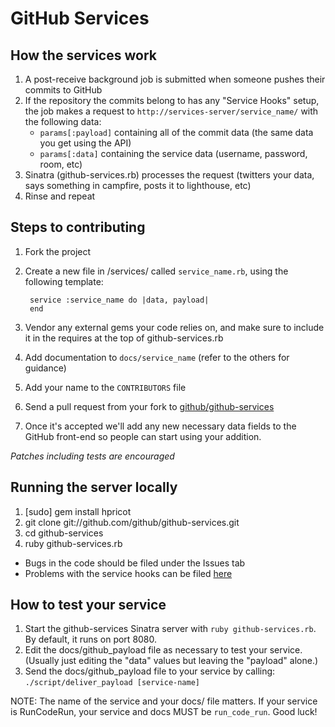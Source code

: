 GitHub Services
===============

How the services work
---------------------

1. A post-receive background job is submitted when someone pushes their
   commits to GitHub
2. If the repository the commits belong to has any "Service Hooks" setup, the
   job makes a request to `http://services-server/service_name/` with the
   following data:
    - `params[:payload]` containing all of the commit data (the same data you get using the API)
    - `params[:data]` containing the service data (username, password, room, etc)
3. Sinatra (github-services.rb) processes the request (twitters your data, says
   something in campfire, posts it to lighthouse, etc)
4. Rinse and repeat

Steps to contributing
---------------------

1. Fork the project
2. Create a new file in /services/ called `service_name.rb`, using the following
   template:

        service :service_name do |data, payload|
        end

3. Vendor any external gems your code relies on, and make sure to include it in
   the requires at the top of github-services.rb
4. Add documentation to `docs/service_name` (refer to the others for guidance)
5. Add your name to the `CONTRIBUTORS` file
6. Send a pull request from your fork to [github/github-services](https://github.com/github/github-services)
7. Once it's accepted we'll add any new necessary data fields to the GitHub
   front-end so people can start using your addition.

*Patches including tests are encouraged*

Running the server locally
--------------------------

1. [sudo] gem install hpricot
2. git clone git://github.com/github/github-services.git
3. cd github-services
4. ruby github-services.rb

* Bugs in the code should be filed under the Issues tab
* Problems with the service hooks can be filed [here](http://support.github.com/discussions/post-receive-issues)

How to test your service
------------------------

1. Start the github-services Sinatra server with `ruby github-services.rb`. By
   default, it runs on port 8080.
2. Edit the docs/github_payload file as necessary to test your service.  (Usually
   just editing the "data" values but leaving the "payload" alone.)
3. Send the docs/github_payload file to your service by calling:
   `./script/deliver_payload [service-name]`

NOTE: The name of the service and your docs/ file matters. If your service is RunCodeRun, your service
and docs MUST be `run_code_run`. Good luck!
